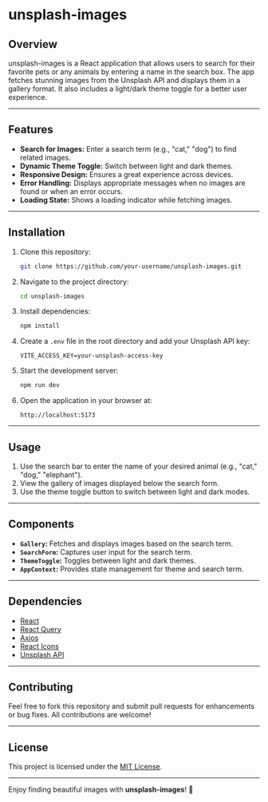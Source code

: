 # unsplash-images

## Overview

unsplash-images is a React application that allows users to search for their favorite pets or any animals by entering a name in the search box. The app fetches stunning images from the Unsplash API and displays them in a gallery format. It also includes a light/dark theme toggle for a better user experience.

---

## Features

- **Search for Images:** Enter a search term (e.g., "cat," "dog") to find related images.
- **Dynamic Theme Toggle:** Switch between light and dark themes.
- **Responsive Design:** Ensures a great experience across devices.
- **Error Handling:** Displays appropriate messages when no images are found or when an error occurs.
- **Loading State:** Shows a loading indicator while fetching images.

---

## Installation

1. Clone this repository:
   ```bash
   git clone https://github.com/your-username/unsplash-images.git
   ```

2. Navigate to the project directory:
   ```bash
   cd unsplash-images
   ```

3. Install dependencies:
   ```bash
   npm install
   ```

4. Create a `.env` file in the root directory and add your Unsplash API key:
   ```env
   VITE_ACCESS_KEY=your-unsplash-access-key
   ```

5. Start the development server:
   ```bash
   npm run dev
   ```

6. Open the application in your browser at:
   ```
   http://localhost:5173
   ```

---

## Usage

1. Use the search bar to enter the name of your desired animal (e.g., "cat," "dog," "elephant").
2. View the gallery of images displayed below the search form.
3. Use the theme toggle button to switch between light and dark modes.

---

## Components

- **`Gallery`:** Fetches and displays images based on the search term.
- **`SearchForm`:** Captures user input for the search term.
- **`ThemeToggle`:** Toggles between light and dark themes.
- **`AppContext`:** Provides state management for theme and search term.

---

## Dependencies

- [React](https://reactjs.org/)
- [React Query](https://tanstack.com/query/latest)
- [Axios](https://axios-http.com/)
- [React Icons](https://react-icons.github.io/react-icons/)
- [Unsplash API](https://unsplash.com/developers)

---

## Contributing

Feel free to fork this repository and submit pull requests for enhancements or bug fixes. All contributions are welcome!

---

## License

This project is licensed under the [MIT License](LICENSE).

---

Enjoy finding beautiful images with **unsplash-images**! 🌟

